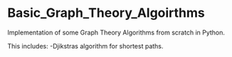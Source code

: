 # Basic_Graph_Theory_Algoirthms
Implementation of some Graph Theory Algorithms from scratch in Python.

This includes:
-Djikstras algorithm for shortest paths.
